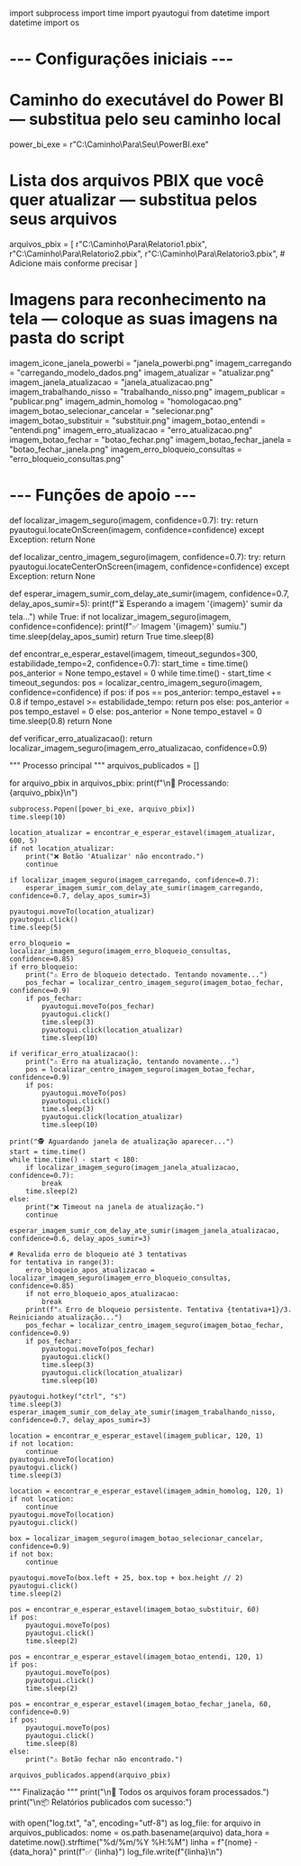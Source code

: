 import subprocess
import time
import pyautogui
from datetime import datetime
import os

# --- Configurações iniciais ---
# Caminho do executável do Power BI — substitua pelo seu caminho local
power_bi_exe = r"C:\Caminho\Para\Seu\PowerBI.exe"

# Lista dos arquivos PBIX que você quer atualizar — substitua pelos seus arquivos
arquivos_pbix = [
    r"C:\Caminho\Para\Relatorio1.pbix",
    r"C:\Caminho\Para\Relatorio2.pbix",
    r"C:\Caminho\Para\Relatorio3.pbix",
    # Adicione mais conforme precisar
]

# Imagens para reconhecimento na tela — coloque as suas imagens na pasta do script
imagem_icone_janela_powerbi = "janela_powerbi.png"
imagem_carregando = "carregando_modelo_dados.png"
imagem_atualizar = "atualizar.png"
imagem_janela_atualizacao = "janela_atualizacao.png"
imagem_trabalhando_nisso = "trabalhando_nisso.png"
imagem_publicar = "publicar.png"
imagem_admin_homolog = "homologacao.png"
imagem_botao_selecionar_cancelar = "selecionar.png"
imagem_botao_substituir = "substituir.png"
imagem_botao_entendi = "entendi.png"
imagem_erro_atualizacao = "erro_atualizacao.png"
imagem_botao_fechar = "botao_fechar.png"
imagem_botao_fechar_janela = "botao_fechar_janela.png"
imagem_erro_bloqueio_consultas = "erro_bloqueio_consultas.png"

# --- Funções de apoio ---
def localizar_imagem_seguro(imagem, confidence=0.7):
    try:
        return pyautogui.locateOnScreen(imagem, confidence=confidence)
    except Exception:
        return None

def localizar_centro_imagem_seguro(imagem, confidence=0.7):
    try:
        return pyautogui.locateCenterOnScreen(imagem, confidence=confidence)
    except Exception:
        return None

def esperar_imagem_sumir_com_delay_ate_sumir(imagem, confidence=0.7, delay_apos_sumir=5):
    print(f"⏳ Esperando a imagem '{imagem}' sumir da tela...")
    while True:
        if not localizar_imagem_seguro(imagem, confidence=confidence):
            print(f"✅ Imagem '{imagem}' sumiu.")
            time.sleep(delay_apos_sumir)
            return True
        time.sleep(8)

def encontrar_e_esperar_estavel(imagem, timeout_segundos=300, estabilidade_tempo=2, confidence=0.7):
    start_time = time.time()
    pos_anterior = None
    tempo_estavel = 0
    while time.time() - start_time < timeout_segundos:
        pos = localizar_centro_imagem_seguro(imagem, confidence=confidence)
        if pos:
            if pos == pos_anterior:
                tempo_estavel += 0.8
                if tempo_estavel >= estabilidade_tempo:
                    return pos
            else:
                pos_anterior = pos
                tempo_estavel = 0
        else:
            pos_anterior = None
            tempo_estavel = 0
        time.sleep(0.8)
    return None

def verificar_erro_atualizacao():
    return localizar_imagem_seguro(imagem_erro_atualizacao, confidence=0.9)

 """ Processo principal """
arquivos_publicados = []

for arquivo_pbix in arquivos_pbix:
    print(f"\n🚀 Processando: {arquivo_pbix}\n")

    subprocess.Popen([power_bi_exe, arquivo_pbix])
    time.sleep(10)

    location_atualizar = encontrar_e_esperar_estavel(imagem_atualizar, 600, 5)
    if not location_atualizar:
        print("❌ Botão 'Atualizar' não encontrado.")
        continue

    if localizar_imagem_seguro(imagem_carregando, confidence=0.7):
        esperar_imagem_sumir_com_delay_ate_sumir(imagem_carregando, confidence=0.7, delay_apos_sumir=3)

    pyautogui.moveTo(location_atualizar)
    pyautogui.click()
    time.sleep(5)

    erro_bloqueio = localizar_imagem_seguro(imagem_erro_bloqueio_consultas, confidence=0.85)
    if erro_bloqueio:
        print("⚠️ Erro de bloqueio detectado. Tentando novamente...")
        pos_fechar = localizar_centro_imagem_seguro(imagem_botao_fechar, confidence=0.9)
        if pos_fechar:
            pyautogui.moveTo(pos_fechar)
            pyautogui.click()
            time.sleep(3)
            pyautogui.click(location_atualizar)
            time.sleep(10)

    if verificar_erro_atualizacao():
        print("⚠️ Erro na atualização, tentando novamente...")
        pos = localizar_centro_imagem_seguro(imagem_botao_fechar, confidence=0.9)
        if pos:
            pyautogui.moveTo(pos)
            pyautogui.click()
            time.sleep(3)
            pyautogui.click(location_atualizar)
            time.sleep(10)

    print("🕵️ Aguardando janela de atualização aparecer...")
    start = time.time()
    while time.time() - start < 180:
        if localizar_imagem_seguro(imagem_janela_atualizacao, confidence=0.7):
            break
        time.sleep(2)
    else:
        print("❌ Timeout na janela de atualização.")
        continue

    esperar_imagem_sumir_com_delay_ate_sumir(imagem_janela_atualizacao, confidence=0.6, delay_apos_sumir=3)

    # Revalida erro de bloqueio até 3 tentativas
    for tentativa in range(3):
        erro_bloqueio_apos_atualizacao = localizar_imagem_seguro(imagem_erro_bloqueio_consultas, confidence=0.85)
        if not erro_bloqueio_apos_atualizacao:
            break
        print(f"⚠️ Erro de bloqueio persistente. Tentativa {tentativa+1}/3. Reiniciando atualização...")
        pos_fechar = localizar_centro_imagem_seguro(imagem_botao_fechar, confidence=0.9)
        if pos_fechar:
            pyautogui.moveTo(pos_fechar)
            pyautogui.click()
            time.sleep(3)
            pyautogui.click(location_atualizar)
            time.sleep(10)

    pyautogui.hotkey("ctrl", "s")
    time.sleep(3)
    esperar_imagem_sumir_com_delay_ate_sumir(imagem_trabalhando_nisso, confidence=0.7, delay_apos_sumir=3)

    location = encontrar_e_esperar_estavel(imagem_publicar, 120, 1)
    if not location:
        continue
    pyautogui.moveTo(location)
    pyautogui.click()
    time.sleep(3)

    location = encontrar_e_esperar_estavel(imagem_admin_homolog, 120, 1)
    if not location:
        continue
    pyautogui.moveTo(location)
    pyautogui.click()

    box = localizar_imagem_seguro(imagem_botao_selecionar_cancelar, confidence=0.9)
    if not box:
        continue

    pyautogui.moveTo(box.left + 25, box.top + box.height // 2)
    pyautogui.click()
    time.sleep(2)

    pos = encontrar_e_esperar_estavel(imagem_botao_substituir, 60)
    if pos:
        pyautogui.moveTo(pos)
        pyautogui.click()
        time.sleep(2)

    pos = encontrar_e_esperar_estavel(imagem_botao_entendi, 120, 1)
    if pos:
        pyautogui.moveTo(pos)
        pyautogui.click()
        time.sleep(2)

    pos = encontrar_e_esperar_estavel(imagem_botao_fechar_janela, 60, confidence=0.9)
    if pos:
        pyautogui.moveTo(pos)
        pyautogui.click()
        time.sleep(8)
    else:
        print("⚠️ Botão fechar não encontrado.")

    arquivos_publicados.append(arquivo_pbix)

""" Finalização """
print("\n🌟 Todos os arquivos foram processados.")
print("\n📦 Relatórios publicados com sucesso:")

with open("log.txt", "a", encoding="utf-8") as log_file:
    for arquivo in arquivos_publicados:
        nome = os.path.basename(arquivo)
        data_hora = datetime.now().strftime("%d/%m/%Y %H:%M")
        linha = f"{nome} - {data_hora}"
        print(f"✅ {linha}")
        log_file.write(f"{linha}\n")
